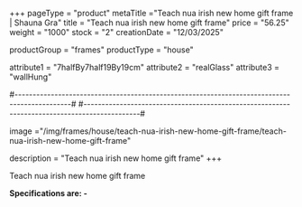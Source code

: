 +++
pageType = "product"
metaTitle ="Teach nua irish new home gift frame | Shauna Gra"
title = "Teach nua irish new home gift frame"
price = "56.25"
weight = "1000"
stock = "2"
creationDate = "12/03/2025"
 
productGroup = "frames"
productType = "house"
 
attribute1 = "7halfBy7half19By19cm" 
attribute2 = "realGlass" 
attribute3 = "wallHung" 
 
#---------------------------------------------------------------------------------------------#
#---------------------------------------------------------------------------------------------#
 
image ="/img/frames/house/teach-nua-irish-new-home-gift-frame/teach-nua-irish-new-home-gift-frame"
 
description = "Teach nua irish new home gift frame"
+++

Teach nua irish new home gift frame

**Specifications are: -**
